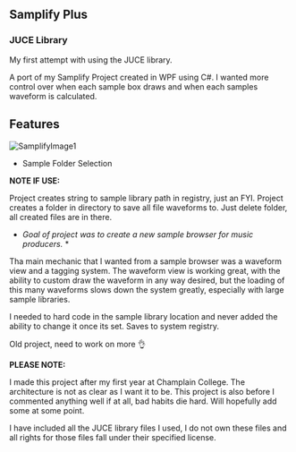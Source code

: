 ## Samplify Plus
### JUCE Library

My first attempt with using the JUCE library. 

A port of my Samplify Project created in WPF using C#. I wanted more control over when each sample box draws and when each samples waveform is calculated. 


## Features
![SamplifyImage1](https://imgur.com/GoQHlHo)
- Sample Folder Selection


**NOTE IF USE:**

Project creates string to sample library path in registry, just an FYI.
Project creates a folder in directory to save all file waveforms to. Just delete folder, all created files are in there.


* *Goal of project was to create a new sample browser for music producers.* *

Tha main mechanic that I wanted from a sample browser was a waveform view and a tagging system. The waveform view is working great, with the ability to custom draw the waveform in any way desired, but the loading of this many waveforms slows down the system greatly, especially with large sample libraries.



I needed to hard code in the sample library location and never added the ability to change it once its set. Saves to system registry.

Old project, need to work on more :ok_hand:

**PLEASE NOTE:**

I made this project after my first year at Champlain College. The architecture is not as clear as I want it to be.
This project is also before I commented anything well if at all, bad habits die hard. Will hopefully add some at some point.



I have included all the JUCE library files I used, I do not own these files and all rights for those files fall under their specified license.
